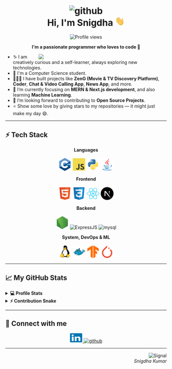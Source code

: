 <!-- Header -->
<h1 align="center">
  <img src="https://cdn.simpleicons.org/github/ffffff" alt="github" width="100">

  <br>
  Hi, I'm Snigdha <img src="https://raw.githubusercontent.com/ABSphreak/ABSphreak/master/gifs/Hi.gif" width="30px" height="30px">
</h1>

<!-- Counter -->
<p align="center">
  <img alt="Profile views" src="https://komarev.com/ghpvc/?username=snigdhaydv27&style=flat-square&color=blue">
</p>

<p align="center">
  <b>I'm a passionate programmer who loves to code 🚀</b>
</p>

<img align='right' src="https://media.giphy.com/media/qgQUggAC3Pfv687qPC/giphy.gif" width="400">

- ♑ I am creatively curious and a self-learner, always exploring new technologies.  
- 📓 I'm a Computer Science student.  
- 👨🏻‍💻 I have built projects like **ZenG (Movie & TV Discovery Platform)**, **Coder**, **Chat & Video Calling App**, **News App**, and more.  
- 🌱 I’m currently focusing on **MERN & Next.js development**, and also learning **Machine Learning**.  
- 💬 I’m looking forward to contributing to **Open Source Projects**.  
- ⭐ Show some love by giving stars to my repositories — it might just make my day 😄.  

---

<h2>⚡ Tech Stack</h2>

<p align="center">
  <b>Languages</b><br><br>
  <img src="https://raw.githubusercontent.com/devicons/devicon/master/icons/cplusplus/cplusplus-original.svg" alt="C++" height="40"/>
  <img src="https://raw.githubusercontent.com/devicons/devicon/master/icons/javascript/javascript-original.svg" alt="JavaScript" height="40"/>
  <img src="https://raw.githubusercontent.com/devicons/devicon/master/icons/python/python-original.svg" alt="Python" height="40"/>
  <img src="https://raw.githubusercontent.com/devicons/devicon/master/icons/java/java-original.svg" alt="Java" height="40"/>
</p>

<p align="center">
  <b>Frontend</b><br><br>
  <img src="https://raw.githubusercontent.com/devicons/devicon/master/icons/html5/html5-original.svg" alt="HTML" height="40"/>
  <img src="https://raw.githubusercontent.com/devicons/devicon/master/icons/css3/css3-original.svg" alt="CSS" height="40"/>
  <img src="https://raw.githubusercontent.com/devicons/devicon/master/icons/react/react-original.svg" alt="React" height="40"/>
  <img src="https://raw.githubusercontent.com/devicons/devicon/master/icons/nextjs/nextjs-original.svg" alt="Next.js" height="40"/>
</p>

<p align="center">
  <b>Backend</b><br><br>
  <img src="https://raw.githubusercontent.com/devicons/devicon/master/icons/nodejs/nodejs-original.svg" alt="NodeJS" height="40"/>
  <img src="https://cdn.simpleicons.org/express/ffffff" alt="ExpressJS" height="40"/>
  <img src="https://cdn.simpleicons.org/mysql/ffffff" alt="mysql" height="40"/>
</p>

<p align="center">
  <b>System, DevOps & ML</b><br><br>
  <img src="https://raw.githubusercontent.com/devicons/devicon/master/icons/linux/linux-original.svg" alt="Linux" height="40"/>
  <img src="https://raw.githubusercontent.com/devicons/devicon/master/icons/docker/docker-original.svg" alt="Docker" height="40"/>
  <img src="https://raw.githubusercontent.com/devicons/devicon/master/icons/tensorflow/tensorflow-original.svg" alt="TensorFlow" height="40"/>
  <img src="https://raw.githubusercontent.com/devicons/devicon/master/icons/pytorch/pytorch-original.svg" alt="PyTorch" height="40"/>
</p>

---

<h2>📈 My GitHub Stats</h2>
<details> 
  <summary><b>💻 Profile Stats</b></summary>
  <br>
  <p align="center">
    <img alt="Most used languages" src="https://github-readme-stats.vercel.app/api/top-langs/?username=snigdhaydv27&layout=compact&theme=dark" height="192px"/>
    <br>
    <img src="https://github-readme-stats.vercel.app/api?username=snigdhaydv27&show_icons=true&icon_color=ffffff&theme=dark" alt="Snigdha's Github Stats" height="192px"/>
  </p>
</details>

<details>
  <summary><b>⚡ Contribution Snake</b></summary>
  <br>
  <p align="center">
  <img alt="oHTGo's GitHub Contribution" src="https://github.com/oHTGo/oHTGo/blob/snake/snake.svg"/>
  </p>
</details>

---

<h2>🤝 Connect with me</h2>
<p align="center">
  <a href="[https://linkedin.com/in/snigdha-kumar](https://www.linkedin.com/in/snigdha-kumar-90445b298/)" target="_blank">
    <img src="https://raw.githubusercontent.com/devicons/devicon/master/icons/linkedin/linkedin-original.svg" alt="LinkedIn" height="30" width="40"/>
  </a>
  <a href="https://github.com/snigdhaydv27" target="_blank">
    <img src="https://cdn.simpleicons.org/github/ffffff" alt="github" height="30" width="40">
  </a>
</p>

---

<p align="right">
  <img alt="Signal" height="25px" src="https://media.giphy.com/media/hlRzt8TxCNVcEZBt9w/giphy.gif">
  <br>
  <em>Snigdha Kumar</em>
</p>
